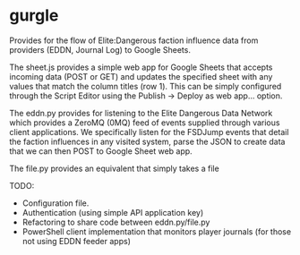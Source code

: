 # gurgle
Provides for the flow of Elite:Dangerous faction influence data from providers (EDDN, Journal Log) to Google Sheets.

The sheet.js provides a simple web app for Google Sheets that accepts incoming data (POST or GET) and updates the specified sheet with any values that match the column titles (row 1). This can be simply configured through the Script Editor using the Publish -> Deploy as web app... option.

The eddn.py provides for listening to the Elite Dangerous Data Network which provides a ZeroMQ (0MQ) feed of events supplied through various client applications. We specifically listen for the FSDJump events that detail the faction influences in any visited system, parse the JSON to create data that we can then POST to Google Sheet web app.

The file.py provides an equivalent that simply takes a file

TODO:
 - Configuration file.
 - Authentication (using simple API application key)
 - Refactoring to share code between eddn.py/file.py
 - PowerShell client implementation that monitors player journals (for those not using EDDN feeder apps)

